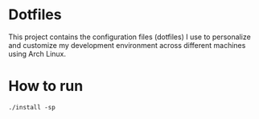 # Dotfiles

This project contains the configuration files (dotfiles) I use to personalize
and customize my development environment across different machines using Arch
Linux.

# How to run

```
./install -sp
```
